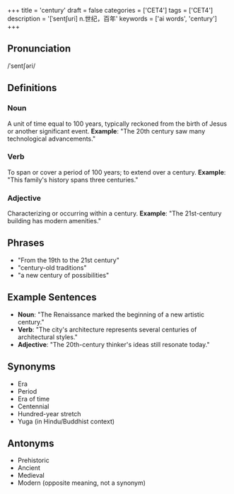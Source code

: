+++
title = 'century'
draft = false
categories = ['CET4']
tags = ['CET4']
description = '[ˈsent∫uri] n.世纪，百年'
keywords = ['ai words', 'century']
+++

## Pronunciation
/ˈsentʃəri/

## Definitions
### Noun
A unit of time equal to 100 years, typically reckoned from the birth of Jesus or another significant event. **Example**: "The 20th century saw many technological advancements."

### Verb
To span or cover a period of 100 years; to extend over a century. **Example**: "This family's history spans three centuries."

### Adjective
Characterizing or occurring within a century. **Example**: "The 21st-century building has modern amenities."

## Phrases
- "From the 19th to the 21st century"
- "century-old traditions"
- "a new century of possibilities"

## Example Sentences
- **Noun**: "The Renaissance marked the beginning of a new artistic century."
- **Verb**: "The city's architecture represents several centuries of architectural styles."
- **Adjective**: "The 20th-century thinker's ideas still resonate today."

## Synonyms
- Era
- Period
- Era of time
- Centennial
- Hundred-year stretch
- Yuga (in Hindu/Buddhist context)

## Antonyms
- Prehistoric
- Ancient
- Medieval
- Modern (opposite meaning, not a synonym)
